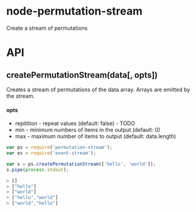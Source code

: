 node-permutation-stream
=======================

Create a stream of permutations

API
===

createPermutationStream(data[, opts])
-------------------------
Creates a stream of permutations of the data array. Arrays are emitted by the stream.

#### opts
- repitition - repeat values (default: false) - TODO
- min - minimum numbers of items in the output (default: 0)
- max - maximum number of items to output (default: data.length)

```javascript
var ps = require('permutation-stream');
var es = require('event-stream');

var s = ps.createPermutationStream(['hello', 'world']);
s.pipe(process.stdout);

> []
> ["hello"]
> ["world"]
> ["hello","world"]
> ["world","hello"]
```